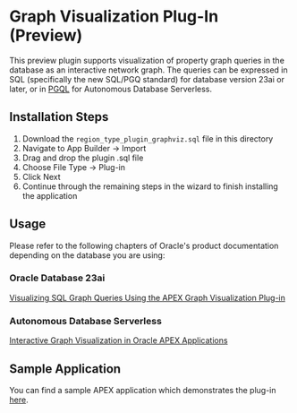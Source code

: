 # Graph Visualization Plug-In (Preview)

This preview plugin supports visualization of property graph queries in the database as an interactive network graph.
The queries can be expressed in SQL (specifically the new SQL/PGQ standard) for database version 23ai or later, or in
[PGQL](https://pgql-lang.org/) for Autonomous Database Serverless.

## Installation Steps

1. Download the `region_type_plugin_graphviz.sql` file in this directory
2. Navigate to App Builder -> Import
3. Drag and drop the plugin .sql file
4. Choose File Type -> Plug-in
5. Click Next
6. Continue through the remaining steps in the wizard to finish installing the application

## Usage

Please refer to the following chapters of Oracle's product documentation depending on the database you are using:

### Oracle Database 23ai

[Visualizing SQL Graph Queries Using the APEX Graph Visualization Plug-in](https://docs.oracle.com/pls/topic/lookup?ctx=property-graph-latest&id=apex-plugin-on-premises)

### Autonomous Database Serverless

[Interactive Graph Visualization in Oracle APEX Applications](https://docs.oracle.com/pls/topic/lookup?ctx=en/cloud/paas/autonomous-database&id=apex-plugin-adb)

## Sample Application

You can find a sample APEX application which demonstrates the plug-in [here](/sample-apps/sample-graph-visualizations).
